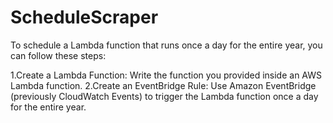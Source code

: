 # ScheduleScraper
To schedule a Lambda function that runs once a day for the entire year, you can follow these steps:

1.Create a Lambda Function: Write the function you provided inside an AWS Lambda function.
2.Create an EventBridge Rule: Use Amazon EventBridge (previously CloudWatch Events) to trigger the Lambda function once a day for the entire year.
